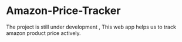 # Amazon-Price-Tracker
The project is still under development , This web app helps us to track amazon product price actively.
